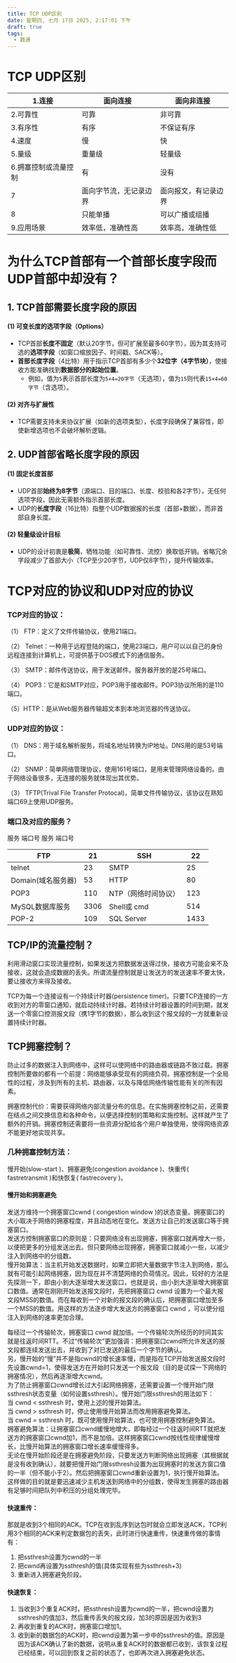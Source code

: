 ```yaml
---
title: TCP UDP区别
date: 星期四, 七月 17日 2025, 2:17:01 下午
draft: true
tags:
  - 数通
---
```

# TCP UDP区别

| 1.连接        | 面向连接        | 面向非连接      |
| ----------- | ----------- | ---------- |
| 2.可靠性       | 可靠          | 非可靠        |
| 3.有序性       | 有序          | 不保证有序      |
| 4.速度        | 慢           | 快          |
| 5.量级        | 重量级         | 轻量级        |
| 6.拥塞控制或流量控制 | 有           | 没有         |
| 7           | 面向字节流，无记录边界 | 面向报文，有记录边界 |
| 8           | 只能单播        | 可以广播或组播    |
| 9.应用场景      | 效率低，准确性高    | 效率高，准确性低   |
# 为什么TCP首部有一个首部长度字段而UDP首部中却没有？
## 1. TCP首部需要长度字段的原因
#### **(1) 可变长度的选项字段（Options）**

- TCP首部**长度不固定**（默认20字节，但可扩展至最多60字节），因为其支持可选的**选项字段**（如窗口缩放因子、时间戳、SACK等）。
- **首部长度字段**（4比特）用于指示TCP首部有多少个**32位字（4字节块）**，使接收方能准确找到**数据部分的起始位置**。
    - 例如，值为`5`表示首部长度为`5×4=20字节`（无选项），值为`15`则代表`15×4=60字节`（含选项）。

#### **(2) 对齐与扩展性**

- TCP需要支持未来协议扩展（如新的选项类型），长度字段确保了兼容性，即使新增选项也不会破坏解析逻辑。
## 2. UDP首部省略长度字段的原因

#### **(1) 固定长度首部**

- UDP首部**始终为8字节**（源端口、目的端口、长度、校验和各2字节），无任何选项字段，因此无需额外指示首部长度。
- UDP的**长度字段**（16比特）指整个UDP数据报的长度（首部+数据），而非首部自身长度。

#### **(2) 轻量级设计目标**

- UDP的设计初衷是**极简**，牺牲功能（如可靠性、流控）换取低开销。省略冗余字段减少了首部大小（TCP至少20字节，UDP仅8字节），提升传输效率。

# TCP对应的协议和UDP对应的协议

### TCP对应的协议：

（1） FTP：定义了文件传输协议，使用21端口。

（2） Telnet：一种用于远程登陆的端口，使用23端口，用户可以以自己的身份远程连接到计算机上，可提供基于DOS模式下的通信服务。

（3） SMTP：邮件传送协议，用于发送邮件。服务器开放的是25号端口。

（4） POP3：它是和SMTP对应，POP3用于接收邮件。POP3协议所用的是110端口。

（5）HTTP：是从Web服务器传输超文本到本地浏览器的传送协议。

### UDP对应的协议：

（1） DNS：用于域名解析服务，将域名地址转换为IP地址。DNS用的是53号端口。

（2） SNMP：简单网络管理协议，使用161号端口，是用来管理网络设备的。由于网络设备很多，无连接的服务就体现出其优势。

（3） TFTP(Trival File Transfer Protocal)，简单文件传输协议，该协议在熟知端口69上使用UDP服务。

### 端口及对应的服务？

服务 端口号 服务 端口号

| FTP           | 21   | SSH         | 22   |
| ------------- | ---- | ----------- | ---- |
| telnet        | 23   | SMTP        | 25   |
| Domain(域名服务器) | 53   | HTTP        | 80   |
| POP3          | 110  | NTP（网络时间协议） | 123  |
| MySQL数据库服务    | 3306 | Shell或 cmd  | 514  |
| POP-2         | 109  | SQL Server  | 1433 |

## TCP/IP的流量控制？

利用滑动窗口实现流量控制，如果发送方把数据发送得过快，接收方可能会来不及接收，这就会造成数据的丢失。所谓流量控制就是让发送方的发送速率不要太快，要让接收方来得及接收。

TCP为每一个连接设有一个持续计时器(persistence timer)。只要TCP连接的一方收到对方的零窗口通知，就启动持续计时器。若持续计时器设置的时间到期，就发送一个零窗口控测报文段（携1字节的数据），那么收到这个报文段的一方就重新设置持续计时器。

## TCP拥塞控制？

防止过多的数据注入到网络中，这样可以使网络中的路由器或链路不致过载。拥塞控制所要做的都有一个前提：网络能够承受现有的网络负荷。拥塞控制是一个全局性的过程，涉及到所有的主机、路由器，以及与降低网络传输性能有关的所有因素。

拥塞控制代价：需要获得网络内部流量分布的信息。在实施拥塞控制之前，还需要在结点之间交换信息和各种命令，以便选择控制的策略和实施控制。这样就产生了额外的开销。拥塞控制还需要将一些资源分配给各个用户单独使用，使得网络资源不能更好地实现共享。

### 几种拥塞控制方法：

慢开始(slow-start )、拥塞避免(congestion avoidance )、快重传( fastretransmit )和快恢复( fastrecovery )。

#### 慢开始和拥塞避免

发送方维持一个拥塞窗口cwnd ( congestion window )的状态变量。拥塞窗口的大小取决于网络的拥塞程度，并且动态地在变化。发送方让自己的发送窗口等于拥塞窗口。  
发送方控制拥塞窗口的原则是：只要网络没有出现拥塞，拥塞窗口就再增大一些，以便把更多的分组发送出去。但只要网络出现拥塞，拥塞窗口就减小一些，以减少注入到网络中的分组数。  
慢开始算法：当主机开始发送数据时，如果立即把大量数据字节注入到网络，那么就有可能引起网络拥塞，因为现在并不清楚网络的负荷情况。因此，较好的方法是先探测一下，即由小到大逐渐增大发送窗口，也就是说，由小到大逐渐增大拥塞窗口数值。通常在刚刚开始发送报文段时，先把拥塞窗口 cwnd 设置为一个最大报文段MSS的数值。而在每收到一个对新的报文段的确认后，把拥塞窗口增加至多一个MSS的数值。用这样的方法逐步增大发送方的拥塞窗口 cwnd ，可以使分组注入到网络的速率更加合理。

每经过一个传输轮次，拥塞窗口 cwnd 就加倍。一个传输轮次所经历的时间其实就是往返时间RTT。不过“传输轮次”更加强调：把拥塞窗口cwnd所允许发送的报文段都连续发送出去，并收到了对已发送的最后一个字节的确认。  
另，慢开始的“慢”并不是指cwnd的增长速率慢，而是指在TCP开始发送报文段时先设置cwnd=1，使得发送方在开始时只发送一个报文段（目的是试探一下网络的拥塞情况），然后再逐渐增大cwnd。  
为了防止拥塞窗口cwnd增长过大引起网络拥塞，还需要设置一个慢开始门限ssthresh状态变量（如何设置ssthresh）。慢开始门限ssthresh的用法如下：  
当 cwnd < ssthresh 时，使用上述的慢开始算法。  
当 cwnd > ssthresh 时，停止使用慢开始算法而改用拥塞避免算法。  
当 cwnd = ssthresh 时，既可使用慢开始算法，也可使用拥塞控制避免算法。  
拥塞避免算法：让拥塞窗口cwnd缓慢地增大，即每经过一个往返时间RTT就把发送方的拥塞窗口cwnd加1，而不是加倍。这样拥塞窗口cwnd按线性规律缓慢增长，比慢开始算法的拥塞窗口增长速率缓慢得多。  
无论在慢开始阶段还是在拥塞避免阶段，只要发送方判断网络出现拥塞（其根据就是没有收到确认），就要把慢开始门限ssthresh设置为出现拥塞时的发送方窗口值的一半（但不能小于2）。然后把拥塞窗口cwnd重新设置为1，执行慢开始算法。这样做的目的就是要迅速减少主机发送到网络中的分组数，使得发生拥塞的路由器有足够时间把队列中积压的分组处理完毕。
#### 快速重传：

那就是收到3个相同的ACK。TCP在收到乱序到达包时就会立即发送ACK，TCP利用3个相同的ACK来判定数据包的丢失，此时进行快速重传，快速重传做的事情有：

1. 把ssthresh设置为cwnd的一半
2. 把cwnd再设置为ssthresh的值(具体实现有些为ssthresh+3)
3. 重新进入拥塞避免阶段。

#### 快速恢复：

1. 当收到3个重复ACK时，把ssthresh设置为cwnd的一半，把cwnd设置为ssthresh的值加3，然后重传丢失的报文段，加3的原因是因为收到3
2. 再收到重复的ACK时，拥塞窗口增加1。
3. 收到新的数据包的ACK时，把cwnd设置为第一步中的ssthresh的值。原因是因为该ACK确认了新的数据，说明从重复ACK时的数据都已收到，该恢复过程已经结束，可以回到恢复之前的状态了，也即再次进入拥塞避免状态。
